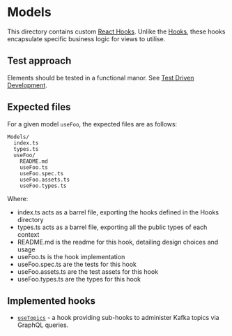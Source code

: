# Models

This directory contains custom [React Hooks](https://reactjs.org/docs/hooks-intro.html#motivation). Unlike the [Hooks](../Hooks/README.md), these hooks encapsulate specific business logic for views to utilise.

## Test approach

Elements should be tested in a functional manor. See [Test Driven Development](../../docs/Test.md#style-of-test).

## Expected files

For a given model `useFoo`, the expected files are as follows:

```
Models/
  index.ts
  types.ts
  useFoo/
    README.md
    useFoo.ts
    useFoo.spec.ts
    useFoo.assets.ts
    useFoo.types.ts
```

Where:

- index.ts acts as a barrel file, exporting the hooks defined in the Hooks directory
- types.ts acts as a barrel file, exporting all the public types of each context
- README.md is the readme for this hook, detailing design choices and usage
- useFoo.ts is the hook implementation
- useFoo.spec.ts are the tests for this hook
- useFoo.assets.ts are the test assets for this hook
- useFoo.types.ts are the types for this hook

## Implemented hooks

- [`useTopics`](./useTopics/README.md) - a hook providing sub-hooks to administer Kafka topics via GraphQL queries.
